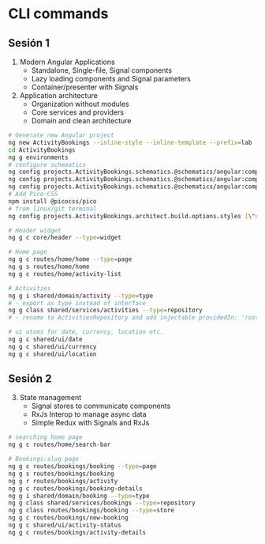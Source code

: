# CLI commands

## Sesión 1

1. Modern Angular Applications
   - Standalone, Single-file, Signal components
   - Lazy loading components and Signal parameters
   - Container/presenter with Signals
2. Application architecture
   - Organization without modules
   - Core services and providers
   - Domain and clean architecture

```bash
# Generate new Angular project
ng new ActivityBookings --inline-style --inline-template --prefix=lab --skip-tests --ssr --style=css
cd ActivityBookings
ng g environments
# configure schematics
ng config projects.ActivityBookings.schematics.@schematics/angular:component.changeDetection \"OnPush\"
ng config projects.ActivityBookings.schematics.@schematics/angular:component.flat true
ng config projects.ActivityBookings.schematics.@schematics/angular:component.style \"none\"
# Add Pico-CSS
npm install @picocss/pico
# from linux/git terminal
ng config projects.ActivityBookings.architect.build.options.styles [\"node_modules/@picocss/pico/css/pico.min.css\",\"src/styles.css\"]

# Header widget
ng g c core/header --type=widget

# Home page
ng g c routes/home/home --type=page
ng g s routes/home/home
ng g c routes/home/activity-list

# Activities
ng g i shared/domain/activity --type=type
# - export as type instead of interface
ng g class shared/services/activities --type=repository
# - rename to ActivitiesRepository and add injectable providedIn: 'root'

# ui atoms for date, currency, location etc.
ng g c shared/ui/date
ng g c shared/ui/currency
ng g c shared/ui/location

```

## Sesión 2

3. State management
   - Signal stores to communicate components
   - RxJs Interop to manage async data
   - Simple Redux with Signals and RxJs

```bash
# searching home page
ng g c routes/home/search-bar

# Bookings:slug page
ng g c routes/bookings/booking --type=page
ng g s routes/bookings/booking
ng g r routes/bookings/activity
ng g c routes/bookings/booking-details
ng g i shared/domain/booking --type=type
ng g class shared/services/bookings --type=repository
ng g class routes/bookings/booking --type=store
ng g c routes/bookings/new-booking
ng g c shared/ui/activity-status
ng g c routes/bookings/activity-details
```

